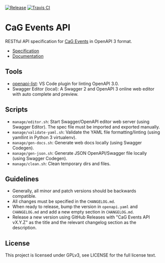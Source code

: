 [![Release](https://img.shields.io/github/release/CasualGaming/cag-events-api.svg)](https://github.com/CasualGaming/cag-events-api/releases)
[![Travis CI](https://travis-ci.com/CasualGaming/cag-events-api.svg?branch=master)](https://travis-ci.com/CasualGaming/cag-events-api)

# CaG Events API
RESTful API specification for [CaG Events](https://github.com/CasualGaming/cag-events) in OpenAPI 3 format.

- [Specification](https://raw.githubusercontent.com/CasualGaming/cag-events-api/master/openapi.yaml)
- [Documentation](https://casualgaming.dev/cag-events-api/)

## Tools

- [openapi-list](https://marketplace.visualstudio.com/items?itemName=mermade.openapi-lint): VS Code plugin for linting OpenAPI 3.0.
- Swagger Editor (local): A Swagger 2 and OpenAPI 3 online web editor with auto complete and preview.

## Scripts

- `manage/editor.sh`: Start Swagger/OpenAPI editor web server (using Swagger Editor). The spec file must be imported and exported manually.
- `manage/validate-yaml.sh`: Validate the YAML file formatting/linting (using yamllint in Python 3 virtualenv).
- `manage/gen-docs.sh`: Generate web docs locally (using Swagger Codegen).
- `manage/gen-json.sh`: Generate JSON OpenAPI/Swagger file locally (using Swagger Codegen).
- `manage/clean.sh`: Clean temporary dirs and files.

## Guidelines

- Generally, all minor and patch versions should be backwards compatible.
- All changes must be specified in the `CHANGELOG.md`.
- When ready to release, bump the version in `openapi.yaml` and `CHANGELOG.md` and add a new empty section in `CHANGELOG.md`.
- Release a new version using GitHub Releases with "CaG Events API vX.Y.Z" as the title and the relevant changelog section as the description.

## License
This project is licensed under GPLv3, see LICENSE for the full license text.
